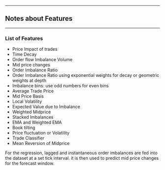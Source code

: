 - - - - - - - - - - - - - - - - - - - - - - - - - - - - - - - - - - - - - - - - - 
## Notes about Features
- - - - - - - - - - - - - - - - - - - - - - - - - - - - - - - - - - - - - - - - - 


### List of Features

- Price Impact of trades
- Time Decay
- Order flow Imbalance Volume
- Mid price changes
- Order Imbalance Ratio
- Order Imbalance Ratio using exponential weights for decay or geometric weights at depth
- Imbalance bins: use odd numbers for even bins
- Average Trade Price
- Mid Price Basis
- Local Volatility
- Expected Value due to Imbalance
- Weighted Midprice
- Stacked Imbalances
- EMA and Weighted EMA
- Book tilting
- Price fluctuation or Volatility
- Trade Classifier
- Mean Reversion of Midprice


For the regression, lagged and instantaneous order imbalances are fed into the dataset at a set tick interval. it is then used to predict mid price changes for the forecast window.